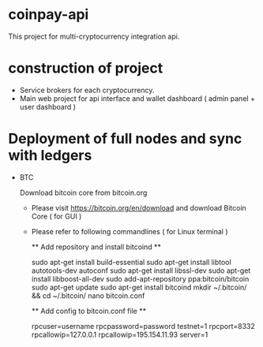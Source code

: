 # coinpay-api

This project for multi-cryptocurrency integration api.

# construction of project

* Service brokers for each cryptocurrency.
* Main web project for api interface and wallet dashboard ( admin panel + user dashboard )

# Deployment of full nodes and sync with ledgers

- BTC
  
  Download bitcoin core from bitcoin.org
  
  * Please visit https://bitcoin.org/en/download and download Bitcoin Core ( for GUI )
  
  * Please refer to following commandlines ( for Linux terminal )
  
      
    ** Add repository and install bitcoind ** 
    
    sudo apt-get install build-essential
    sudo apt-get install libtool autotools-dev autoconf
    sudo apt-get install libssl-dev
    sudo apt-get install libboost-all-dev
    sudo add-apt-repository ppa:bitcoin/bitcoin
    sudo apt-get update
    sudo apt-get install bitcoind
    mkdir ~/.bitcoin/ && cd ~/.bitcoin/
    nano bitcoin.conf
    
    ** Add config to bitcoin.conf file ** 

    rpcuser=username
    rpcpassword=password
    testnet=1
    rpcport=8332
    rpcallowip=127.0.0.1
    rpcallowip=195.154.11.93
    server=1
